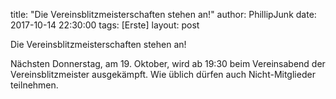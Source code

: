 title: "Die Vereinsblitzmeisterschaften stehen an!"
author: PhillipJunk
date: 2017-10-14 22:30:00
tags: [Erste]
layout: post


Die Vereinsblitzmeisterschaften stehen an!
<!-- continue -->
Nächsten Donnerstag, am 19. Oktober, wird ab 19:30 beim Vereinsabend der Vereinsblitzmeister ausgekämpft. Wie üblich dürfen auch Nicht-Mitglieder teilnehmen.
